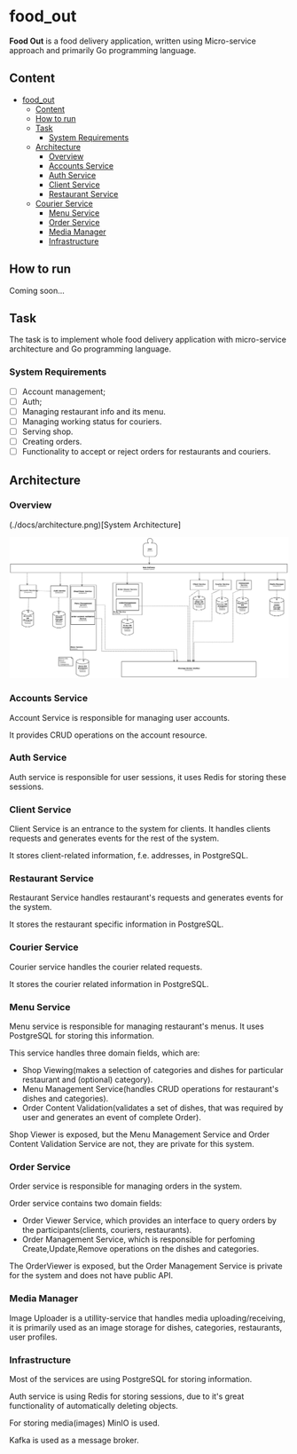 # food_out

**Food Out** is a food delivery application, written using Micro-service approach and primarily Go programming language.

## Content

<!--toc:start-->
- [food_out](#foodout)
  - [Content](#content)
  - [How to run](#how-to-run)
  - [Task](#task)
    - [System Requirements](#system-requirements)
  - [Architecture](#architecture)
    - [Overview](#overview)
    - [Accounts Service](#accounts-service)
    - [Auth Service](#auth-service)
    - [Client Service](#client-service)
    - [Restaurant Service](#restaurant-service)
  - [Courier Service](#courier-service)
    - [Menu Service](#menu-service)
    - [Order Service](#order-service)
    - [Media Manager](#media-manager)
    - [Infrastructure](#infrastructure)
<!--toc:end-->

## How to run

Coming soon...

## Task

The task is to implement whole food delivery application with micro-service architecture and Go programming language.

### System Requirements 

- [ ] Account management;
- [ ] Auth;
- [ ] Managing restaurant info and its menu.
- [ ] Managing working status for couriers.
- [ ] Serving shop.
- [ ] Creating orders.
- [ ] Functionality to accept or reject orders for restaurants and couriers. 

## Architecture

### Overview

(./docs/architecture.png)[System Architecture]

![architecture diagram](./docs/architecture.png "Architecture Diagram")

### Accounts Service

Account Service is responsible for managing user accounts.

It provides CRUD operations on the account resource.

### Auth Service

Auth service is responsible for user sessions, it uses Redis for storing these sessions.

### Client Service

Client Service is an entrance to the system for clients. It handles clients requests and generates events for the rest of the system.

It stores client-related information, f.e. addresses, in PostgreSQL.

### Restaurant Service

Restaurant Service handles restaurant's requests and generates events for the system.

It stores the restaurant specific information in PostgreSQL.

### Courier Service

Courier service handles the courier related requests.

It stores the courier related information in PostgreSQL.

### Menu Service

Menu service is responsible for managing restaurant's menus. It uses PostgreSQL for storing this information.

This service handles three domain fields, which are:

- Shop Viewing(makes a selection of categories and dishes for particular restaurant and (optional) category).
- Menu Management Service(handles CRUD operations for restaurant's dishes and categories).
- Order Content Validation(validates a set of dishes, that was required by user and generates an event of complete Order).

Shop Viewer is exposed, but the Menu Management Service and Order Content Validation Service are not, they are private for this system.

### Order Service

Order service is responsible for managing orders in the system.

Order service contains two domain fields:

- Order Viewer Service, which provides an interface to query orders by the participants(clients, couriers, restaurants).
- Order Management Service, which is responsible for perfoming Create,Update,Remove operations on the dishes and categories.

The OrderViewer is exposed, but the Order Management Service is private for the system and does not have public API.

### Media Manager 

Image Uploader is a utillity-service that handles media uploading/receiving,
it is primarily used as an image storage for dishes, categories, restaurants, user profiles.

### Infrastructure

Most of the services are using PostgreSQL for storing information.

Auth service is using Redis for storing sessions, due to it's great functionality of automatically deleting objects.

For storing media(images) MinIO is used.

Kafka is used as a message broker.

